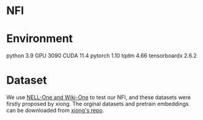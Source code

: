 # NFI
# Environment
python 3.9
GPU 3090
CUDA 11.4
pytorch 1.10
tqdm 4.66
tensorboardx 2.6.2
# Dataset
We use [NELL-One and Wiki-One](https://drive.google.com/drive/folders/1eaF0CkFeDwC5ikIvERnJHAPvHx1gkeNG) to test our NFI, and these datasets were firstly proposed by xiong. The orginal datasets and pretrain embeddings can be downloaded from [xiong's repo](https://github.com/xiong).

